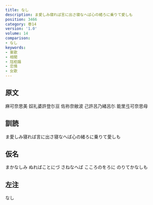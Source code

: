 ```yaml
---
title: なし
description: ま愛しみ寝れば言に出さ寝なへば心の緒ろに乗りて愛しも
position: 3466
category: 巻14
version: '1.0'
volume: 14
comparison:
- なし
keywords:
- 東歌
- 相聞
- 尫柜蹋
- 恋情
- 女歌
---
```


## 原文

麻可奈思美 奴礼婆許登尓豆 佐祢奈敝波 己許呂乃緒呂尓 能里弖可奈思母

## 訓読

ま愛しみ寝れば言に出さ寝なへば心の緒ろに乗りて愛しも

## 仮名

まかなしみ ぬればことにづ さねなへば こころのをろに のりてかなしも

## 左注

なし
